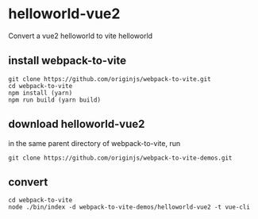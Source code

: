 # helloworld-vue2
Convert a vue2 helloworld to vite helloworld
## install webpack-to-vite

```
git clone https://github.com/originjs/webpack-to-vite.git
cd webpack-to-vite
npm install (yarn)
npm run build (yarn build)
```

## download helloworld-vue2
in the same parent directory of webpack-to-vite, run

```
git clone https://github.com/originjs/webpack-to-vite-demos.git
```

## convert

```
cd webpack-to-vite
node ./bin/index -d webpack-to-vite-demos/helloworld-vue2 -t vue-cli
```
